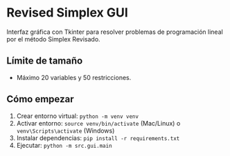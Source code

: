 # Revised Simplex GUI

Interfaz gráfica con Tkinter para resolver problemas de programación lineal por el método Simplex Revisado.

## Límite de tamaño

- Máximo 20 variables y 50 restricciones.

## Cómo empezar

1. Crear entorno virtual: `python -m venv venv`
2. Activar entorno: `source venv/bin/activate` (Mac/Linux) o `venv\Scripts\activate` (Windows)
3. Instalar dependencias: `pip install -r requirements.txt`
4. Ejecutar: `python -m src.gui.main`
